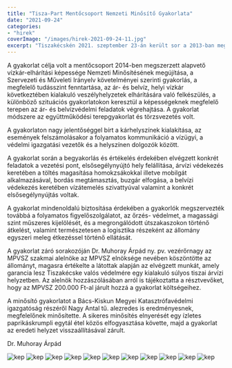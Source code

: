 ```yaml
---
title: "Tisza-Part Mentőcsoport Nemzeti Minősítő Gyakorlata"
date: "2021-09-24"
categories:
- "hirek"
coverImage: "/images/hirek-2021-09-24-11.jpg"
excerpt: "Tiszakécskén 2021. szeptember 23-án került sor a 2013-ban megalakult Tiszakécske Járási önkéntes Tisza-Part Mentőcsoport Nemzeti Minősítő Gyakorlatára"
---
```


A gyakorlat célja volt a mentőcsoport 2014-ben megszerzett alapvető vízkár-elhárítási képessége Nemzeti Minősítésének megújítása, a 
Szervezeti és Műveleti Irányelv követelményei szerinti gyakorlás, a megfelelő tudásszint fenntartása, az ár- és belvíz, helyi vízkár 
következtében kialakuló veszélyhelyzetek elhárítására való felkészülés, a különböző szituációs gyakorlatokon keresztül a képességeknek 
megfelelő terepen az ár- és belvízvédelmi feladatok végrehajtása. A gyakorlat módszere az együttműködési terepgyakorlat és törzsvezetés volt.

A gyakorlaton nagy jelentőséggel bírt a kárhelyszínek kialakítása, az események felszámolásakor a folyamatos kommunikáció a vízügyi, a 
védelmi igazgatási vezetők és a helyszínen dolgozók között.

A gyakorlat során a begyakorlás és értékelés érdekében elvégzett konkrét feladatok a vezetési pont, elsősegélynyújtó hely felállítása, 
árvízi védekezés keretében a töltés magasítása homokzsákokkal illetve mobilgát alkalmazásával, bordás megtámasztás, buzgár elfogása, a 
belvízi védekezés keretében vízátemelés szivattyúval valamint a konkrét elsősegélynyújtás voltak.

A gyakorlat mindenoldalú biztosítása érdekében a gyakorlók megszervezték továbbá a folyamatos figyelőszolgálatot, az őrzés- védelmet, a 
magassági szint műszeres kijelölését, és a megrongálódott útszakaszokon történő átkelést, valamint természetesen a logisztika részeként az állomány egyszeri meleg étkezéssel történő ellátását.

A gyakorlat záró sorakozóján Dr. Muhoray Árpád ny. pv. vezérőrnagy az MPVSZ szakmai alelnöke az MPVSZ elnöksége nevében köszöntötte az 
állományt, magasra értékelte a látottak alapján az elvégzett munkát, amely garancia lesz Tiszakécske valós védelmére egy kialakuló súlyos tiszai árvízi helyzetben. Az alelnök hozzászólásában arról is tájékoztatta a résztvevőket, hogy az MPVSZ 200.000 Ft-al járult hozzá a gyakorlat költségeihez.

A minősító gyakorlatot a Bács-Kiskun Megyei Katasztrófavédelmi igazgatóság részéről Nagy Antal tű. alezredes is eredményesnek, megfelelőnek 
minősítette. A sikeres minősítés elnyerését egy ízletes paprikáskrumpli egytál étel közös elfogyasztása követte, majd a gyakorlat az eredeti helyzet visszaállításával zárult.

Dr. Muhoray Árpád

![kep](/images/hirek-2021-09-24-1.jpg)
![kep](/images/hirek-2021-09-24-2.jpg)
![kep](/images/hirek-2021-09-24-3.jpg)
![kep](/images/hirek-2021-09-24-4.jpg)
![kep](/images/hirek-2021-09-24-5.jpg)
![kep](/images/hirek-2021-09-24-6.jpg)
![kep](/images/hirek-2021-09-24-7.jpg)
![kep](/images/hirek-2021-09-24-8.jpg)
![kep](/images/hirek-2021-09-24-9.jpg)
![kep](/images/hirek-2021-09-24-10.jpg)
![kep](/images/hirek-2021-09-24-11.jpg)

